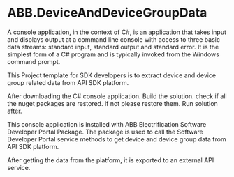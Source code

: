 # ABB.DeviceAndDeviceGroupData

A console application, in the context of C#, is an application that takes input and displays output at a command line console with access to three basic data streams: standard input, standard output and standard error.
It is the simplest form of a C# program and is typically invoked from the Windows command prompt.

This Project template for SDK developers is to extract device and device group related data from API SDK platform.

After downloading the C# console application. Build the solution. check if all the nuget packages are restored. if not please restore them. Run solution after.

This console application is installed with ABB Electrification Software Developer Portal Package.
The package is used to call the Software Developer Portal service methods to get device and device group data from API SDK platform.

After getting the data from the platform, it is exported to an external API service.